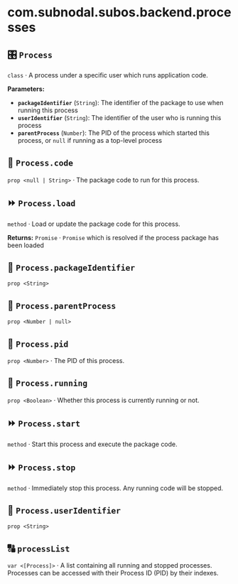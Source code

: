 # com.subnodal.subos.backend.processes
## 🎛️ `Process`
`class` · A process under a specific user which runs application code.

**Parameters:**
* **`packageIdentifier`** (`String`): The identifier of the package to use when running this process
* **`userIdentifier`** (`String`): The identifier of the user who is running this process
* **`parentProcess`** (`Number`): The PID of the process which started this process, or `null` if running as a top-level process

## 🔡️ `Process.code`
`prop <null | String>` · The package code to run for this process.

## ⏩️ `Process.load`
`method` · Load or update the package code for this process.

**Returns:** `Promise` · `Promise` which is resolved if the process package has been loaded

## 🔡️ `Process.packageIdentifier`
`prop <String>`

## 🔡️ `Process.parentProcess`
`prop <Number | null>`

## 🔡️ `Process.pid`
`prop <Number>` · The PID of this process.

## 🔡️ `Process.running`
`prop <Boolean>` · Whether this process is currently running or not.

## ⏩️ `Process.start`
`method` · Start this process and execute the package code.

## ⏩️ `Process.stop`
`method` · Immediately stop this process. Any running code will be stopped.

## 🔡️ `Process.userIdentifier`
`prop <String>`

## 🔠️ `processList`
`var <[Process]>` · A list containing all running and stopped processes. Processes can be accessed with their Process ID (PID) by their indexes.